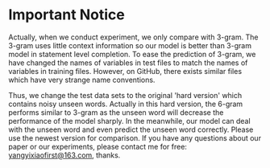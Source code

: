# Important Notice

Actually, when we conduct experiment, we only compare with 3-gram. 
The 3-gram uses little context information so our model is better than 3-gram model in statement level completion. 
To ease the prediction of 3-gram, we have changed the names of variables in test files to match the names of variables in training files. 
However, on GitHub, there exists similar files which have very strange name conventions. 

Thus, we change the test data sets to the original 'hard version' which contains noisy unseen words. 
Actually in this hard version, the 6-gram performs similar to 3-gram as the unseen word will decrease the performance of the model sharply. 
In the meanwhile, our model can deal with the unseen word and even predict the unseen word correctly. 
Please use the newest version for comparison. 
If you have any questions about our paper or our experiments, please contact me for free: yangyixiaofirst@163.com, thanks. 



